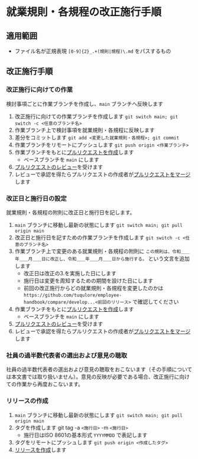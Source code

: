# 就業規則・各規程の改正施行手順

## 適用範囲

- ファイル名が正規表現 `[0-9]{2}_.+(規則|規程)\.md` をパスするもの

## 改正施行手順

### 改正施行に向けての作業

検討事項ごとに作業ブランチを作成し、`main` ブランチへ反映します

1. 改正施行に向けての作業ブランチを作成します `git switch main; git switch -c <任意のブランチ名>`
2. 作業ブランチ上で検討事項を就業規則・各規程に反映します
3. 差分をコミットします `git add <変更した就業規則・各規程>; git commit`
4. 作業ブランチをリモートにプッシュします `git push origin <作業ブランチ>`
5. 作業ブランチをもとに[プルリクエストを作成](https://docs.github.com/ja/pull-requests/collaborating-with-pull-requests/proposing-changes-to-your-work-with-pull-requests/creating-a-pull-request)します
    - ベースブランチを `main` にします
6. [プルリクエストのレビュー](https://docs.github.com/ja/pull-requests/collaborating-with-pull-requests/reviewing-changes-in-pull-requests/about-pull-request-reviews)を受けます
7. レビューで承認を得たらプルリクエストの作成者が[プルリクエストをマージ](https://docs.github.com/ja/pull-requests/collaborating-with-pull-requests/incorporating-changes-from-a-pull-request/merging-a-pull-request)します

### 改正日と施行日の設定

就業規則・各規程の附則に改正日と施行日を記します。

1. `main` ブランチに移動し最新の状態にします `git switch main; git pull origin main`
2. 改正日と施行日を記すための作業ブランチを作成します `git switch -c <任意のブランチ名>`
3. 作業ブランチ上で変更のある就業規則・各規程の附則に `この規則は、令和＿＿年＿＿月＿＿日に改正し、令和＿＿年＿＿月＿＿日から施行する。` という文言を追加します
    - 改正日は改正の3\.を実施した日にします
    - 施行日は変更を周知するための期間を設けた日にします
    - 前回の改正施行からどの就業規則・各規程を変更したのかは `https://github.com/tuqulore/employee-handbook/compare/develop...<前回のリリース>` で確認してください
4. 作業ブランチをもとに[プルリクエストを作成](https://docs.github.com/ja/pull-requests/collaborating-with-pull-requests/proposing-changes-to-your-work-with-pull-requests/creating-a-pull-request)します
    - ベースブランチを `main` にします
5. [プルリクエストのレビュー](https://docs.github.com/ja/pull-requests/collaborating-with-pull-requests/reviewing-changes-in-pull-requests/about-pull-request-reviews)を受けます
6. レビューで承認を得たらプルリクエストの作成者が[プルリクエストをマージ](https://docs.github.com/ja/pull-requests/collaborating-with-pull-requests/incorporating-changes-from-a-pull-request/merging-a-pull-request)します

### 社員の過半数代表者の選出および意見の聴取

社員の過半数代表者の選出および意見の聴取をおこないます（その手順については本文書では取り扱いません）。意見の反映が必要である場合、改正施行に向けての作業から再度おこないます。

### リリースの作成

1. `main` ブランチに移動し最新の状態にします `git switch main; git pull origin main`
2. タグを作成します git tag -a `<施行日>` -m `<施行日>`
    - 施行日はISO 8601の基本形式 `YYYYMMDD` で表記します
3. タグをリモートにプッシュします `git push origin <作成したタグ>`
4. [リリースを作成](https://docs.github.com/ja/repositories/releasing-projects-on-github/managing-releases-in-a-repository#creating-a-release)します
